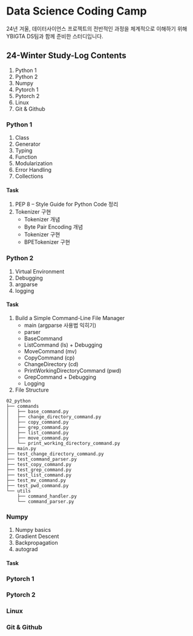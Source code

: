 # Data Science Coding Camp
24년 겨울, 데이터사이언스 프로젝트의 전반적인 과정을 체계적으로 이해하기 위해 YBIGTA DS팀과 함께 준비한 스터디입니다.
## 24-Winter Study-Log Contents 
1. Python 1 
2. Python 2
3. Numpy
4. Pytorch 1
5. Pytorch 2
6. Linux
7. Git & Github

### Python 1 
1. Class
2. Generator
3. Typing
4. Function
5. Modularization
6. Error Handling
7. Collections

#### Task 
1. PEP 8 – Style Guide for Python Code 정리 
2. Tokenizer 구현
   - Tokenizer 개념
   - Byte Pair Encoding 개념
   - Tokenizer 구현
   - BPETokenizer 구현 
   
### Python 2 
1. Virtual Environment
2. Debugging
3. argparse
4. logging

#### Task
1. Build a Simple Command-Line File Manager
   - main (argparse 사용법 익히기)
   - parser
   - BaseCommand
   - ListCommand (ls) + Debugging
   - MoveCommand (mv)
   - CopyCommand (cp)
   - ChangeDirectory (cd)
   - PrintWorkingDirectoryCommand (pwd)
   - GrepCommand + Debugging
   - Logging
2. File Structure
~~~
02_python
├── commands
│   ├── base_command.py
│   ├── change_directory_command.py
│   ├── copy_command.py
│   ├── grep_command.py
│   ├── list_command.py
│   ├── move_command.py
│   └── print_working_directory_command.py
├── main.py
├── test_change_directory_command.py
├── test_command_parser.py
├── test_copy_command.py
├── test_grep_command.py
├── test_list_command.py
├── test_mv_command.py
├── test_pwd_command.py
└── utils
    ├── command_handler.py
    └── command_parser.py

~~~
### Numpy 
1. Numpy basics
2. Gradient Descent
3. Backpropagation
4. autograd

#### Task 

### Pytorch 1
### Pytorch 2
### Linux 
### Git & Github 
